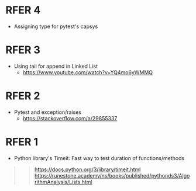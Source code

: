 

# RFER 4
- Assigning type for pytest's capsys

# RFER 3
- Using tail for append in Linked List
    - https://www.youtube.com/watch?v=YQ4mo6yWMMQ

# RFER 2
- Pytest and exception/raises
    - https://stackoverflow.com/a/29855337

# RFER 1
- Python library's Timeit: Fast way to test duration of functions/methods
>> https://docs.python.org/3/library/timeit.html
>> https://runestone.academy/ns/books/published/pythonds3/AlgorithmAnalysis/Lists.html
